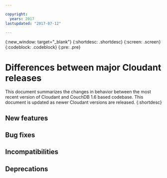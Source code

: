```yaml
---

copyright:
  years: 2017
lastupdated: "2017-07-12"

---
```


{:new_window: target="_blank"}
{:shortdesc: .shortdesc}
{:screen: .screen}
{:codeblock: .codeblock}
{:pre: .pre}

<!-- Acrolinx: 2017-07-12 -->

# Differences between major Cloudant releases

This document summarizes the changes in behavior between the most recent version of 
Cloudant and CouchDB 1.6 based codebase. This document is updated as newer Cloudant 
versions are released.
{:shortdesc}

## New features

## Bug fixes

## Incompatibilities

## Deprecations


